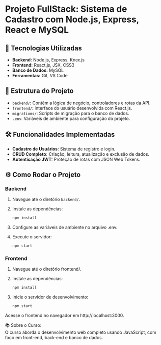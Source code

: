 # Projeto FullStack: Sistema de Cadastro com Node.js, Express, React e MySQL

## 🚀 Tecnologias Utilizadas

- **Backend:** Node.js, Express, Knex.js
- **Frontend:** React.js, JSX, CSS3
- **Banco de Dados:** MySQL
- **Ferramentas:** Git, VS Code

## 📁 Estrutura do Projeto

- `backend/`: Contém a lógica de negócio, controladores e rotas da API.
- `frontend/`: Interface do usuário desenvolvida com React.js.
- `migrations/`: Scripts de migração para o banco de dados.
- `.env`: Variáveis de ambiente para configuração do projeto.

## 🛠️ Funcionalidades Implementadas

- **Cadastro de Usuários:** Sistema de registro e login.
- **CRUD Completo:** Criação, leitura, atualização e exclusão de dados.
- **Autenticação JWT:** Proteção de rotas com JSON Web Tokens.

## ⚙️ Como Rodar o Projeto

### Backend

1. Navegue até o diretório `backend/`.
2. Instale as dependências:

   ```bash
   npm install

3. Configure as variáveis de ambiente no arquivo .env.
4. Execute o servidor:

   ```bash
   npm start

### Frontend
1. Navegue até o diretório frontend/.
2. Instale as dependências:

   ```bash
   npm install

3. Inicie o servidor de desenvolvimento:

   ```bash
   npm start

Acesse o frontend no navegador em http://localhost:3000.

📚 Sobre o Curso:<br>
O curso aborda o desenvolvimento web completo usando JavaScript, com foco em front-end, back-end e banco de dados.
